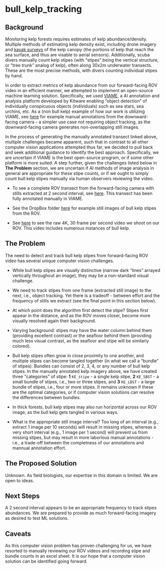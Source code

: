 # bull_kelp_tracking 

## Background
Monitoring kelp forests requires estimates of kelp abundance/density. 
Multiple methods of estimating kelp density exist, including drone imagery and [kayak surveys](http://mappocean.org/wp-content/uploads/2021/07/MaPP_Kelp_Monitoring_Methods_2021.pdf) of the kelp canopy (the portions of kelp that reach the sea surface, and thus are visable to aerial sensors).
Additionally, scuba divers manually count kelp stipes (with “stipes” being the vertical structure, or “tree trunk” analog of kelp), often along 30x2m underwater transects. 
These are the most precise methods, with divers counting individual stipes by hand. 

In order to extract metrics of kelp abundance from our forward-facing ROV video in an efficient manner, we attempted to implement an open-source machine learning solution. 
Specifically, we used [VIAME](https://github.com/VIAME/VIAME?tab=readme-ov-file), a AI annotation and analysis platform developed by Kitware enabling “object detection” of individually conspicuous objects (individuals) such as sea stars, sea urchins, etc. 
As a (non bull kelp) example of how our work is utilizing VIAME, see [here](https://viame.kitware.com/#/viewer/65f9a6c9481fe4ee851404f1) for example manual annotations from the downward-facing camera - a simpler use case not requiring object tracking, as the downward-facing camera generates non-overlapping still images. 

In the process of generating the manually annotated transect linked above, multiple challenges became apparent, such that in contrast to all other computer vision applications attempted thus far, we decided to pull back and seek additional guidance to identify the best approach. 
Specifically, we are uncertain if VIAME is the best open-source program, or if some other platform is more suited.
A step further, given the challenges listed below in **The Problem** section, we are uncertain if AI methods of image analysis in general are appropriate for these stipe counts, or if we ought to simply count bull kelp stipes manually via human observers reviewing the video.  

* To see a complete ROV transect from the forward-facing camera with stills extracted at 2 second interval, see [here](https://viame.kitware.com/#/viewer/6650f76027e66d3c73937562). This transect has been fully annotated manually in VIAME.

* See the DropBox folder [here](https://www.dropbox.com/scl/fo/tb4zhxbxcydjcw2ulzn2x/AI6hLC_uTVSKmR7yAzxr_oA?rlkey=r5gdlz5lt1hvicb9o6ueq0ofh&dl=0) for example still images of bull kelp stipes from the ROV.

* See [here](https://drive.google.com/file/d/1RK28xmY8yo-FMqfbQtPPxmdujq9r2AEu/view?usp=drive_link) to see the raw 4K, 30 frame per second video we shoot on our ROV. This video includes numerous instances of bull kelp. 

## The Problem 
The need to detect and track bull kelp stipes from forward-facing ROV video has several unique computer vision challenges. 

* While bull kelp stipes are visually distinctive (narrow dark “lines” arrayed vertically throughout an image), they may be a non-standard visual challenge. 

* We need to track stipes from one frame (extracted still image) to the next, i.e., object tracking. Yet there is a tradeoff - between effort and the frequency of stills we extract (see the final point in this section below). 

* At which point does the algorithm first detect the stipe? Stipes first appear in the distance, and as the ROV moves closer, become more visually resolved again their background. 

* Varying background: stipes may have the water column behind them (providing excellent contrast) or the seafloor behind them (providing much less visual contrast, as the seafloor and stipe will be similarly colored). 

* Bull kelp stipes often grow in close proximity to one another, and multiple stipes can become tangled together (in what we call a “bundle” of stipes). Bundles can consist of 2, 3, 4, or any number of bull kelp stipes. In the manually annotated kelp imagery above, we have created three "categories" of stipe: **1** `KE_stipe` - a single kelp stipe, **2** `KE_SBST` - a small bundle of stipes, i.e., two or three stipes, and **3** `KE_LBST` - a large bundle of stipes, i.e., four or more stipes. It remains unknown if these are the optimal categories, or if computer vision solutions can resolve the differences between bundles. 

* In thick forests, bull kelp stipes may also run horizontal across our ROV image, as the bull kelp gets tangled in various ways. 

* What is the appropriate still image interval? Too long of an interval (e.g., extract 1 image per 10 seconds) will result in missing stipes, whereas a very short interval (e.g., 1 image per 1 second) will prevent us from missing stipes, but may result in more laborious manual annotations - i.e., a trade-off between the completness of our annotations and mannual annotation effort.  

## The Proposed Solution
Unknown.
As field biologists, our expertise in this domain is limited. 
We are open to ideas. 

## Next Steps
A 2 second interval appears to be an appropriate frequency to track stipes abundances. 
We are prepared to provide as much forward-facing imagery as desired to test ML solutions. 

## Caveats
As this computer vision problem has proven challenging for us, we have resorted to manually reviewing our ROV videos and recording stipe and bundle counts in an excel sheet. 
It is our hope that a computer vision solution can be identified going forward. 
 

